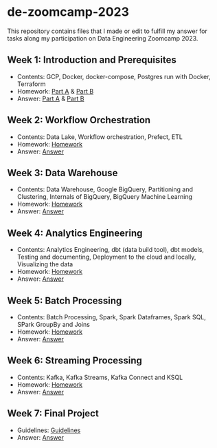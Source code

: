 # de-zoomcamp-2023
This repository contains files that I made or edit to fulfill my answer for tasks along my participation on Data Engineering Zoomcamp 2023. <br>

## Week 1: Introduction and Prerequisites
- Contents: GCP, Docker, docker-compose, Postgres run with Docker, Terraform
- Homework: [Part A](https://github.com/DataTalksClub/data-engineering-zoomcamp/blob/main/cohorts/2023/week_1_docker_sql/homework.md) & [Part B](https://github.com/DataTalksClub/data-engineering-zoomcamp/blob/main/cohorts/2023/week_1_terraform/homework.md)
- Answer: [Part A](https://github.com/ahmdxrzky/de-zoomcamp-2023/blob/main/week1/week1_homework_A.md) & [Part B](https://github.com/ahmdxrzky/de-zoomcamp-2023/blob/main/week1/week1_homework_B.md)

## Week 2: Workflow Orchestration
- Contents: Data Lake, Workflow orchestration, Prefect, ETL
- Homework: [Homework](https://github.com/DataTalksClub/data-engineering-zoomcamp/blob/main/cohorts/2023/week_2_workflow_orchestration/homework.md)
- Answer: [Answer](https://github.com/ahmdxrzky/de-zoomcamp-2023/blob/main/week2/week2_homework.md)

## Week 3: Data Warehouse
- Contents: Data Warehouse, Google BigQuery, Partitioning and Clustering, Internals of BigQuery, BigQuery Machine Learning
- Homework: [Homework](https://github.com/DataTalksClub/data-engineering-zoomcamp/blob/main/cohorts/2023/week_3_data_warehouse/homework.md)
- Answer: [Answer](https://github.com/ahmdxrzky/de-zoomcamp-2023/blob/main/week3/week3_homework.md)

## Week 4: Analytics Engineering
- Contents: Analytics Engineering, dbt (data build tool), dbt models, Testing and documenting, Deployment to the cloud and locally, Visualizing the data
- Homework: [Homework](https://github.com/DataTalksClub/data-engineering-zoomcamp/blob/main/cohorts/2023/week_4_analytics_engineering/homework.md)
- Answer: [Answer](https://github.com/ahmdxrzky/de-zoomcamp-2023/blob/main/week4/week4_homework.md)

## Week 5: Batch Processing
- Contents: Batch Processing, Spark, Spark Dataframes, Spark SQL, SPark GroupBy and Joins
- Homework: [Homework](https://github.com/DataTalksClub/data-engineering-zoomcamp/blob/main/cohorts/2023/week_5_batch_processing/homework.md)
- Answer: [Answer](https://github.com/ahmdxrzky/de-zoomcamp-2023/blob/main/week5/week5_homework.md)

## Week 6: Streaming Processing
- Contents: Kafka, Kafka Streams, Kafka Connect and KSQL
- Homework: [Homework](https://github.com/DataTalksClub/data-engineering-zoomcamp/blob/main/cohorts/2023/week_6_stream_processing/homework.md)
- Answer: [Answer](https://github.com/ahmdxrzky/de-zoomcamp-2023/blob/main/week6/week6_homework.md)

## Week 7: Final Project
- Guidelines: [Guidelines](https://github.com/DataTalksClub/data-engineering-zoomcamp/tree/main/week_7_project)
- Answer: [Answer](https://github.com/ahmdxrzky/de-zoomcamp-2023/blob/main/final_project/guide.md)

